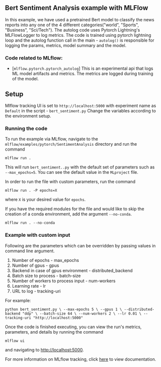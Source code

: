 ## Bert Sentiment Analysis example with MLFlow

In this example, we have used a pretrained Bert model to classify the news reports into any one of the 4 different categories("world", "Sports", "Business", "Sci/Tech").
The autolog code uses Pytorch Lightning's MLFlowLogger to log metrics.
The code is trained using pytorch lightning loop and the autolog function call in the main - `autolog()`
is responsible for logging the params, metrics, model summary and the model.
 

### Code related to MLflow:
* [`mlflow.pytorch.pytorch_autolog`]
This is an experimental api that logs ML model artifacts and metrics.
The metrics are logged during training of the model.

## Setup

Mlflow tracking UI is set to `http://localhost:5000` with experiment name as `Default` in the script - `bert_sentiment.py`
Change the variables according to the environment setup.

### Running the code
To run the example via MLflow, navigate to the `mlflow/examples/pytorch/SentimentAnalysis` directory and run the command

```
mlflow run .
```

This will run `bert_sentiment..py` with the default set of parameters such as  `--max_epochs=5`. You can see the default value in the `MLproject` file.

In order to run the file with custom parameters, run the command

```
mlflow run . -P epochs=X
```

where `X` is your desired value for `epochs`.

If you have the required modules for the file and would like to skip the creation of a conda environment, add the argument `--no-conda`.

```
mlflow run . --no-conda
```

### Example with custom input

Following are the parameters which can be overridden by passing values in command line argument.

1. Number of epochs - max_epochs
2. Number of gpus - gpus
3. Backend in case of gpus environment - distributed_backend
4. Batch size to process - batch-size
5. Number of workers to process input - num-workers
6. Learning rate - lr
7. URL to log - tracking-uri

For example:

`python bert_sentiment.py \
    --max-epochs 5 \
    --gpus 1 \
    --distributed-backend "ddp" \
    --batch-size 64 \
    --num-workers 2 \
    --lr 0.01 \
    --tracking-uri "http://localhost:5000"`


Once the code is finished executing, you can view the run's metrics, parameters, and details by running the command

```
mlflow ui
```

and navigating to [http://localhost:5000](http://localhost:5000).

For more information on MLflow tracking, click [here](https://www.mlflow.org/docs/latest/tracking.html#mlflow-tracking) to view documentation.

